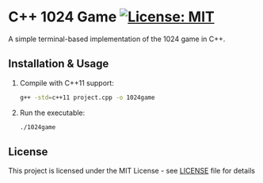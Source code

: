 # C++ 1024 Game [![License: MIT](https://img.shields.io/badge/License-MIT-yellow.svg)](https://opensource.org/licenses/MIT)

A simple terminal-based implementation of the 1024 game in C++.

## Installation & Usage
1. Compile with C++11 support:  
   ```bash
   g++ -std=c++11 project.cpp -o 1024game
   ```
2. Run the executable:  
   ```bash
   ./1024game
   ```

## License
This project is licensed under the MIT License - see [LICENSE](LICENSE) file for details
